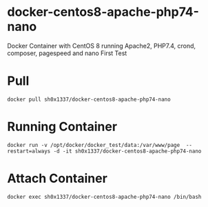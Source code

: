# docker-centos8-apache-php74-nano
Docker Container with CentOS 8 running Apache2, PHP7.4, crond, composer, pagespeed and nano
First Test
# Pull

```
docker pull sh0x1337/docker-centos8-apache-php74-nano
```

# Running Container

```
docker run -v /opt/docker/docker_test/data:/var/www/page  --restart=always -d -it sh0x1337/docker-centos8-apache-php74-nano
```

# Attach Container

```
docker exec sh0x1337/docker-centos8-apache-php74-nano /bin/bash
